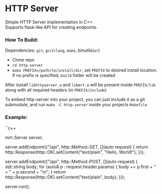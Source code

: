 # HTTP Server
Simple HTTP Server implementation in C++.  
Supports flask-like API for creating endpoints.  

### How To Build:
Dependencies: `git`, `gcc`/`clang`, `make`, binutils(`ar`)

 - Clone repo
 - `cd http-server`
 - `make PREFIX=/path/to/install/dir`, set `PREFIX` to desired install location. If no prefix is specified, `build` folder will be created

After install `libhttpserver.a` and `libmrt.a` will be present inside `PREFIX/lib` along with all required headers (in `PREFIX/include`)

To embed http-server into your project, you can just include it as a git submodule, and run `make -C http-server` inside your projects `Makefile`

### Example:
``c++

mrt::Server server;

server.addEndpoint({"/api", http::Method::GET, [](auto request) {
  return http::Response(http::OK).setContent("text/plain", "Hello, World!");
}});

server.addEndpoint({"/api", http::Method::POST, [](auto request) {
  std::string body;
  for (auto& p : request.header.params) {
    body += p.first + " = " + p.second + "\n";
  }
  return http::Response(http::OK).setContent("text/plain", body);
}});

server.run();

```

